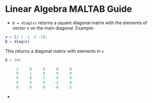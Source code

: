 # Linear Algebra MALTAB Guide

* `D = diag(v)` returns a square diagonal matrix with the elements of vector v on the main diagonal.
Example:
```MATLAB
v = [2 1 -1 -2 -5];
D = diag(v)
```
This returns a diagonal matrix with elements in `v`
```MATLAB
D = 5×5

     2     0     0     0     0
     0     1     0     0     0
     0     0    -1     0     0
     0     0     0    -2     0
     0     0     0     0    -5
```

*
